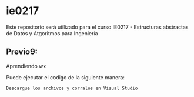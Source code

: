 # ie0217
Este repositorio será utilizado para el curso IE0217 - Estructuras abstractas de Datos y Atgoritmos para Ingeniería

## Previo9:
Aprendiendo wx

Puede ejecutar
 el codigo de la siguiente manera:
```
Descargue los archivos y corralos en Visual Studio

```


